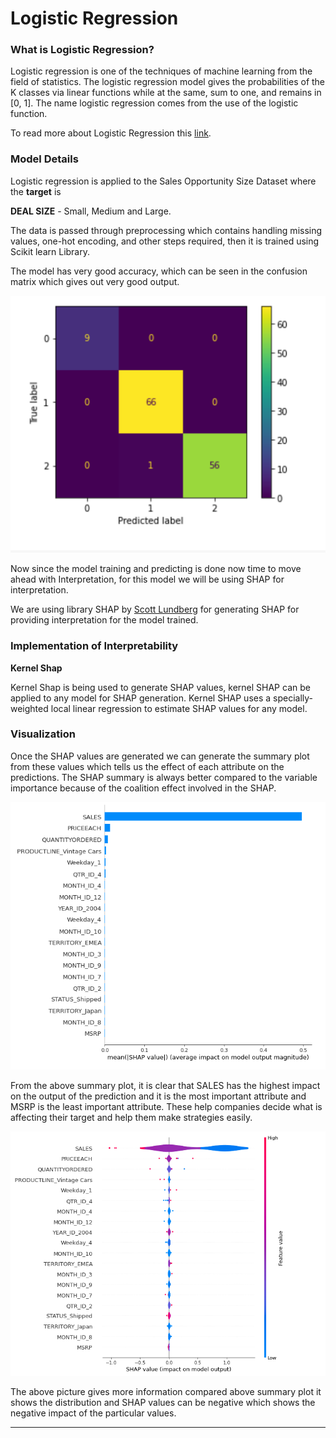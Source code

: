 # Logistic Regression

### What is Logistic Regression?

Logistic regression is one of the techniques of machine learning from the field of statistics. The logistic regression model gives the probabilities of the K classes via linear functions while at the same, sum to one, and remains in \[0, 1\]. The name logistic regression comes from the use of the logistic function.

To read more about Logistic Regression this [link](https://web.stanford.edu/~hastie/ElemStatLearn/).

### **Model Details**

Logistic regression is applied to the Sales Opportunity Size Dataset where the **target** is 

**DEAL SIZE** - Small, Medium and Large.

The data is passed through preprocessing which contains handling missing values, one-hot encoding, and other steps required, then it is trained using Scikit learn Library.

The model has very good accuracy, which can be seen in the confusion matrix which gives out very good output.

![ confusion matrix](../.gitbook/assets/image%20%2859%29.png)



Now since the model training and predicting is done now time to move ahead with Interpretation, for this model we will be using SHAP for interpretation.

We are using library SHAP by [Scott Lundberg](https://scottlundberg.com/) for generating SHAP for providing interpretation for the model trained.

### **Implementation of Interpretability**

**Kernel Shap**

Kernel Shap is being used to generate SHAP values, kernel SHAP can be applied to any model for SHAP generation. Kernel SHAP uses a specially-weighted local linear regression to estimate SHAP values for any model.

### **Visualization**

Once the SHAP values are generated we can generate the summary plot from these values which tells us the effect of each attribute on the predictions. The SHAP summary is always better compared to the variable importance because of the coalition effect involved in the SHAP.

![Summary Plot](../.gitbook/assets/image%20%2860%29.png)

From the above summary plot, it is clear that SALES has the highest impact on the output of the prediction and it is the most important attribute and MSRP is the least important attribute. These help companies decide what is affecting their target and help them make strategies easily.

![plot](../.gitbook/assets/image%20%2862%29.png)

The above picture gives more information compared above summary plot it shows the distribution and SHAP values can be negative which shows the negative impact of the particular values.  
****

